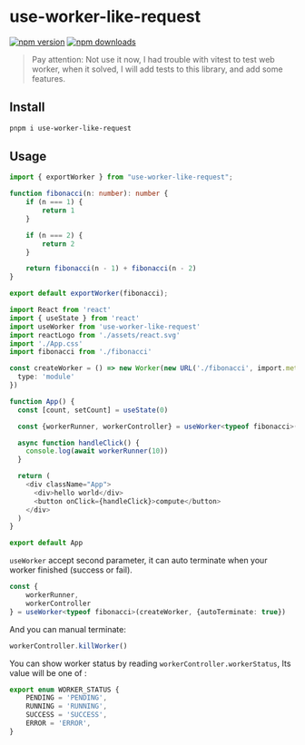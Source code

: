 # use-worker-like-request

[![npm version](https://badgen.net/npm/v/use-worker-like-request)](https://npm.im/use-worker-like-request) 
[![npm downloads](https://badgen.net/npm/dm/use-worker-like-request)](https://npm.im/use-worker-like-request)



> Pay attention: Not use it now, I had trouble with vitest to test web worker, when it solved, I will add tests to this library, and add some features.

## Install

```bash
pnpm i use-worker-like-request
```

## Usage

```typescript
import { exportWorker } from "use-worker-like-request";

function fibonacci(n: number): number {
    if (n === 1) {
        return 1
    }

    if (n === 2) {
        return 2
    }

    return fibonacci(n - 1) + fibonacci(n - 2)
}

export default exportWorker(fibonacci);
```

```typescript
import React from 'react'
import { useState } from 'react'
import useWorker from 'use-worker-like-request'
import reactLogo from './assets/react.svg'
import './App.css'
import fibonacci from './fibonacci'

const createWorker = () => new Worker(new URL('./fibonacci', import.meta.url), {
  type: 'module'
})

function App() {
  const [count, setCount] = useState(0)

  const {workerRunner, workerController} = useWorker<typeof fibonacci>(createWorker)

  async function handleClick() {
    console.log(await workerRunner(10))
  }

  return (
    <div className="App">
      <div>hello world</div>
      <button onClick={handleClick}>compute</button>
    </div>
  )
}

export default App
```

`useWorker` accept second parameter, it can auto terminate when your worker finished (success or fail).

```typescript
const {
    workerRunner, 
    workerController
} = useWorker<typeof fibonacci>(createWorker, {autoTerminate: true})
```

And you can manual terminate:

```typescript
workerController.killWorker()
```

You can show worker status by reading `workerController.workerStatus`, Its value will be one of :

```typescript
export enum WORKER_STATUS {
    PENDING = 'PENDING',
    RUNNING = 'RUNNING',
    SUCCESS = 'SUCCESS',
    ERROR = 'ERROR',
}
```

